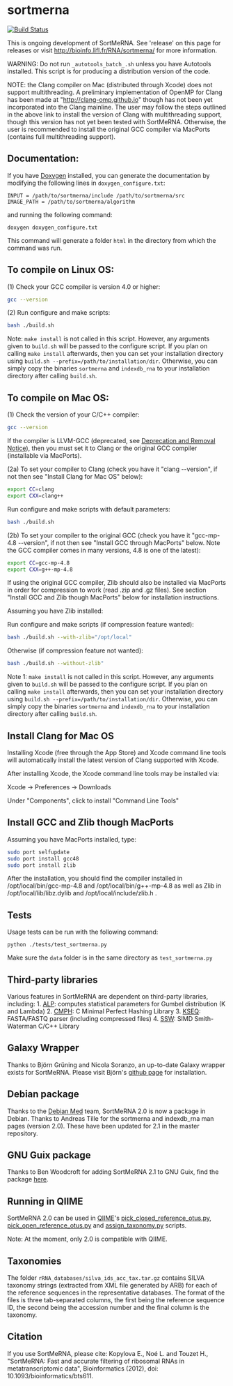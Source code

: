 sortmerna
=========

[![Build Status](https://travis-ci.org/biocore/sortmerna.png?branch=master)](https://travis-ci.org/biocore/sortmerna)

This is ongoing development of SortMeRNA. See 'release' on this page for
releases or visit http://bioinfo.lifl.fr/RNA/sortmerna/ for more information.

WARNING: Do not run `_autotools_batch_.sh` unless you have Autotools installed. 
This script is for producing a distribution version of the code.

NOTE: the Clang compiler on Mac (distributed through Xcode) does not support multithreading.
A preliminary implementation of OpenMP for Clang has been made at "http://clang-omp.github.io"
though has not been yet incorporated into the Clang mainline. The user may follow the
steps outlined in the above link to install the version of Clang with multithreading support, 
though this version has not yet been tested with SortMeRNA. Otherwise, the user is 
recommended to install the original GCC compiler via MacPorts (contains full multithreading support).
  
Documentation:
--------------

If you have [Doxygen](http://www.stack.nl/~dimitri/doxygen/) installed, you can generate the documentation
by modifying the following lines in ```doxygen_configure.txt```:

```
INPUT = /path/to/sortmerna/include /path/to/sortmerna/src
IMAGE_PATH = /path/to/sortmerna/algorithm
```

and running the following command:

```
doxygen doxygen_configure.txt
```

This command will generate a folder ```html``` in the directory from which the
command was run.


To compile on Linux OS:
-----------------------

(1) Check your GCC compiler is version 4.0 or higher:

```bash
gcc --version
```

(2) Run configure and make scripts:

```bash
bash ./build.sh
```

Note: `make install` is not called in this script. However, any arguments given
to `build.sh` will be passed to the configure script. If you plan on calling `make install`
afterwards, then you can set your installation directory using
`build.sh --prefix=/path/to/installation/dir`. Otherwise, you can simply copy the
binaries `sortmerna` and `indexdb_rna` to your installation directory after
calling `build.sh`.



To compile on Mac OS:
---------------------

(1) Check the version of your C/C++ compiler:

```bash
gcc --version
```

If the compiler is LLVM-GCC (deprecated, see [Deprecation and Removal Notice](https://developer.apple.com/library/ios/documentation/DeveloperTools/Conceptual/WhatsNewXcode/Articles/xcode_5_0.html)), 
then you must set it to Clang or the original GCC compiler (installable via MacPorts).

(2a) To set your compiler to Clang (check you have it "clang --version", if not then 
see "Install Clang for Mac OS" below):

```bash
export CC=clang
export CXX=clang++
```

Run configure and make scripts with default parameters:

```bash
bash ./build.sh
```

(2b) To set your compiler to the original GCC (check you have it "gcc-mp-4.8 --version", 
if not then see "Install GCC through MacPorts" below. Note the GCC compiler comes in many 
versions, 4.8 is one of the latest):

```bash
export CC=gcc-mp-4.8
export CXX=g++-mp-4.8
```

If using the original GCC compiler, Zlib should also be installed via MacPorts in order
for compression to work (read .zip and .gz files). See section "Install GCC and Zlib
though MacPorts" below for installation instructions.

Assuming you have Zlib installed:

Run configure and make scripts (if compression feature wanted):

```bash
bash ./build.sh --with-zlib="/opt/local"
```

Otherwise (if compression feature not wanted):

```bash
bash ./build.sh --without-zlib"
```

Note 1: `make install` is not called in this script. However, any arguments given
to `build.sh` will be passed to the configure script. If you plan on calling `make install`
afterwards, then you can set your installation directory using
`build.sh --prefix=/path/to/installation/dir`. Otherwise, you can simply copy the
binaries `sortmerna` and `indexdb_rna` to your installation directory after
calling `build.sh`.


Install Clang for Mac OS 
------------------------

Installing Xcode (free through the App Store) and Xcode command line tools will automatically 
install the latest version of Clang supported with Xcode. 

After installing Xcode, the Xcode command line tools may be installed via:

Xcode -> Preferences -> Downloads

Under "Components", click to install "Command Line Tools"


Install GCC and Zlib though MacPorts
------------------------------------

Assuming you have MacPorts installed, type:

```bash
sudo port selfupdate
sudo port install gcc48
sudo port install zlib
```

After the installation, you should find the compiler installed in /opt/local/bin/gcc-mp-4.8 and /opt/local/bin/g++-mp-4.8
as well as Zlib in /opt/local/lib/libz.dylib and /opt/local/include/zlib.h .


Tests
-----

Usage tests can be run with the following command:
```
python ./tests/test_sortmerna.py
```
Make sure the ```data``` folder is in the same directory as ```test_sortmerna.py```


Third-party libraries
---------------------
Various features in SortMeRNA are dependent on third-party libraries, including:
	1. [ALP](http://www.ncbi.nlm.nih.gov/CBBresearch/Spouge/html_ncbi/html/software/program.html?uid=6): computes statistical parameters for Gumbel distribution (K and Lambda)
	2. [CMPH](http://cmph.sourceforge.net): C Minimal Perfect Hashing Library
	3. [KSEQ](http://lh3lh3.users.sourceforge.net/parsefastq.shtml): FASTA/FASTQ parser (including compressed files)
	4. [SSW](http://journals.plos.org/plosone/article?id=10.1371/journal.pone.0082138): SIMD Smith-Waterman C/C++ Library

Galaxy Wrapper
--------------

Thanks to Björn Grüning and Nicola Soranzo, an up-to-date Galaxy wrapper exists for SortMeRNA.
Please visit Björn's [github page](https://github.com/bgruening/galaxytools/tree/master/tools/rna_tools/sortmerna) for installation.

Debian package
--------------

Thanks to the [Debian Med](https://www.debian.org/devel/debian-med/) team, SortMeRNA 2.0 is now a package in Debian.
Thanks to Andreas Tille for the sortmerna and indexdb_rna man pages (version 2.0).
These have been updated for 2.1 in the master repository.

GNU Guix package
----------------

Thanks to Ben Woodcroft for adding SortMeRNA 2.1 to GNU Guix, find the package [here](https://www.gnu.org/software/guix/packages/).

Running in QIIME
----------------

SortMeRNA 2.0 can be used in [QIIME](http://qiime.org)'s [pick_closed_reference_otus.py](http://qiime.org/scripts/pick_closed_reference_otus.html),
[pick_open_reference_otus.py](http://qiime.org/scripts/pick_open_reference_otus.html) and [assign_taxonomy.py](http://qiime.org/scripts/assign_taxonomy.html) scripts.

Note: At the moment, only 2.0 is compatible with QIIME.

Taxonomies
----------

The folder `rRNA_databases/silva_ids_acc_tax.tar.gz` contains SILVA taxonomy strings (extracted from XML file generated by ARB)
for each of the reference sequences in the representative databases. The format of the files is three tab-separated columns,
the first being the reference sequence ID, the second being the accession number and the final column is the taxonomy.

Citation
--------

If you use SortMeRNA, please cite:
Kopylova E., Noé L. and Touzet H., "SortMeRNA: Fast and accurate filtering of ribosomal RNAs in metatranscriptomic data", Bioinformatics (2012), doi: 10.1093/bioinformatics/bts611.




